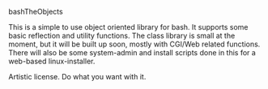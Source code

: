 bashTheObjects

This is a simple to use object oriented library for bash.  It supports some
basic reflection and utility functions.  The class library is small at the
moment, but it will be built up soon, mostly with CGI/Web related functions.
There will also be some system-admin and install scripts done in this for
a web-based linux-installer.

Artistic license.  Do what you want with it.

